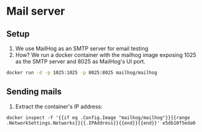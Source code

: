 # Mail server
## Setup
1. We use MailHog as an SMTP server for email testing
2. How? We run a docker container with the mailhog image exposing 1025 as the SMTP server and 8025 as MailHog's UI port.
```sh
docker run -d -p 1025:1025 -p 8025:8025 mailhog/mailhog
```
## Sending mails
1. Extract the container's IP address:
```
docker inspect -f '{{if eq .Config.Image "mailhog/mailhog"}}{{range .NetworkSettings.Networks}}{{.IPAddress}}{{end}}{{end}}' e5db10f5eda0
```
